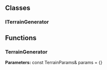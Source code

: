 
## Classes

### ITerrainGenerator




## Functions

### TerrainGenerator



**Parameters:** const TerrainParams& params = {}
